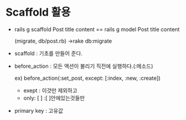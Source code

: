 # Scaffold 활용

- rails g scaffold Post title content == rails g model Post title content

  (migrate, db/post.rb) ->rake db:migrate

- scaffold : 기초를 만들어 준다.

- before_action : 모든 액션이 불리기 직전에 실행하다.(:메소드)

  ex) before_action(:set_post, except: [:index, :new, :create])  

  - exept : 이것만 제외하고
  - only: [ ]   :[ ]안에있는것들만

- primary key : 고유값